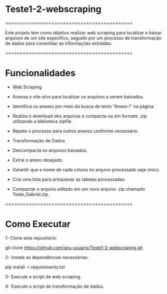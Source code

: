 # Teste1-2-webscraping

============================================

Este projeto tem como objetivo realizar web scraping para localizar e baixar arquivos de um site específico, seguido por um processo de transformação de dados para consolidar as informações extraídas.

============================================
# Funcionalidades

-  Web Scraping

-  Acessa o site-alvo para localizar os arquivos a serem baixados.

-  Identifica os anexos por meio da busca do texto "Anexo I" na página.

-  Realiza o download dos arquivos e compacta-os em formato .zip utilizando a biblioteca zipfile.

-  Repete o processo para outros anexos conforme necessário.

-  Transformação de Dados

-  Descompacta os arquivos baixados.

-  Extrai o anexo desejado.

-  Garantir que o nome de cada coluna no arquivo processado seja único.

-  Cria uma lista para armazenar as tabelas processadas.

-  Compactar o arquivo editado em um novo arquivo .zip chamado Teste_Gabriel.zip.

============================================

# Como Executar

1- Clone este repositório: 

  git clone https://github.com/seu-usuario/Teste1-2-webscraping.git

2- Instale as dependências necessárias:

  pip install -r requirements.txt

3- Execute o script de web scraping.

4- Execute o script de transformação de dados.

